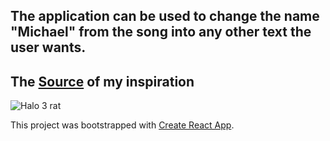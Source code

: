
## The application can be used to change the name "Michael" from the song into any other text the user wants.

## The [Source](https://www.youtube.com/watch?v=vdVnnMOTe3Q) of my inspiration

![Halo 3 rat](https://i.redd.it/qvung4218tj51.png)

This project was bootstrapped with [Create React App](https://github.com/facebook/create-react-app).
